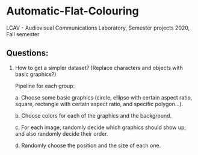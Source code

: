 # Automatic-Flat-Colouring
LCAV - Audiovisual Communications Laboratory, Semester projects 2020, Fall semester

## Questions:

1. How to get a simpler dataset? (Replace characters and objects with basic graphics?)

   Pipeline for each group:
   
   a. Choose some basic graphics (circle, ellipse with certain aspect ratio, square, rectangle with certain aspect ratio, and specific polygon...).
   
   b. Choose colors for each of the graphics and the background.
   
   c. For each image, randomly decide which graphics should show up, and also randomly decide their order.
   
   d. Randomly choose the position and the size of each one.
